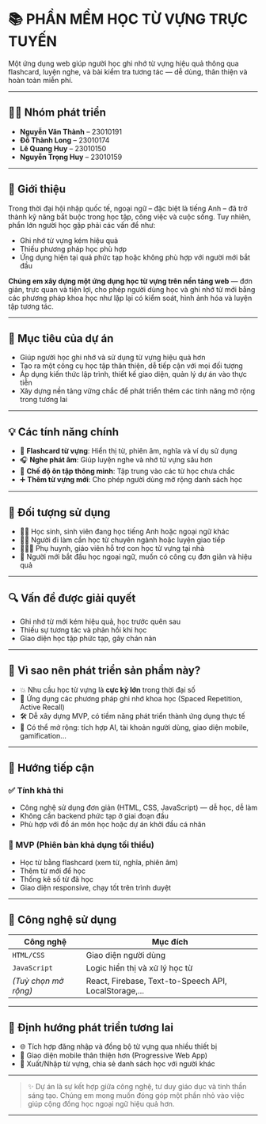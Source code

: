 # 📚 PHẦN MỀM HỌC TỪ VỰNG TRỰC TUYẾN

Một ứng dụng web giúp người học ghi nhớ từ vựng hiệu quả thông qua flashcard, luyện nghe, và bài kiểm tra tương tác — dễ dùng, thân thiện và hoàn toàn miễn phí.

---

## 👨‍💻 Nhóm phát triển

- **Nguyễn Văn Thành** – 23010191  
- **Đỗ Thành Long** – 23010174  
- **Lê Quang Huy** – 23010150  
- **Nguyễn Trọng Huy** – 23010159  

---

## 📝 Giới thiệu

Trong thời đại hội nhập quốc tế, ngoại ngữ – đặc biệt là tiếng Anh – đã trở thành kỹ năng bắt buộc trong học tập, công việc và cuộc sống. Tuy nhiên, phần lớn người học gặp phải các vấn đề như:

- Ghi nhớ từ vựng kém hiệu quả  
- Thiếu phương pháp học phù hợp  
- Ứng dụng hiện tại quá phức tạp hoặc không phù hợp với người mới bắt đầu

**Chúng em xây dựng một ứng dụng học từ vựng trên nền tảng web** — đơn giản, trực quan và tiện lợi, cho phép người dùng học và ghi nhớ từ mới bằng các phương pháp khoa học như lặp lại có kiểm soát, hình ảnh hóa và luyện tập tương tác.

---

## 🎯 Mục tiêu của dự án

- Giúp người học ghi nhớ và sử dụng từ vựng hiệu quả hơn
- Tạo ra một công cụ học tập thân thiện, dễ tiếp cận với mọi đối tượng
- Áp dụng kiến thức lập trình, thiết kế giao diện, quản lý dự án vào thực tiễn
- Xây dựng nền tảng vững chắc để phát triển thêm các tính năng mở rộng trong tương lai

---

## 💡 Các tính năng chính

- 📖 **Flashcard từ vựng**: Hiển thị từ, phiên âm, nghĩa và ví dụ sử dụng
- 🎧 **Nghe phát âm**: Giúp luyện nghe và nhớ từ vựng sâu hơn
- 🔁 **Chế độ ôn tập thông minh**: Tập trung vào các từ học chưa chắc
- ➕ **Thêm từ vựng mới**: Cho phép người dùng mở rộng danh sách học

---

## 👤 Đối tượng sử dụng

- 👨‍🎓 Học sinh, sinh viên đang học tiếng Anh hoặc ngoại ngữ khác  
- 👩‍💼 Người đi làm cần học từ chuyên ngành hoặc luyện giao tiếp  
- 👨‍👩‍👧 Phụ huynh, giáo viên hỗ trợ con học từ vựng tại nhà  
- 🌱 Người mới bắt đầu học ngoại ngữ, muốn có công cụ đơn giản và hiệu quả

---

## 🔍 Vấn đề được giải quyết

- Ghi nhớ từ mới kém hiệu quả, học trước quên sau
- Thiếu sự tương tác và phản hồi khi học
- Giao diện học tập phức tạp, gây chán nản

---

## 🚀 Vì sao nên phát triển sản phẩm này?

- 💥 Nhu cầu học từ vựng là **cực kỳ lớn** trong thời đại số
- 🧠 Ứng dụng các phương pháp ghi nhớ khoa học (Spaced Repetition, Active Recall)
- 🛠️ Dễ xây dựng MVP, có tiềm năng phát triển thành ứng dụng thực tế
- 📱 Có thể mở rộng: tích hợp AI, tài khoản người dùng, giao diện mobile, gamification...

---

## 🔧 Hướng tiếp cận

### ✅ Tính khả thi

- Công nghệ sử dụng đơn giản (HTML, CSS, JavaScript) — dễ học, dễ làm
- Không cần backend phức tạp ở giai đoạn đầu
- Phù hợp với đồ án môn học hoặc dự án khởi đầu cá nhân

### 📌 MVP (Phiên bản khả dụng tối thiểu)

- Học từ bằng flashcard (xem từ, nghĩa, phiên âm)
- Thêm từ mới để học
- Thống kê số từ đã học 
- Giao diện responsive, chạy tốt trên trình duyệt

---

## 🧪 Công nghệ sử dụng

| Công nghệ | Mục đích |
|----------|-----------|
| `HTML/CSS` | Giao diện người dùng |
| `JavaScript` | Logic hiển thị và xử lý học từ |
| *(Tuỳ chọn mở rộng)* | React, Firebase, Text-to-Speech API, LocalStorage,... |

---

## 🎯 Định hướng phát triển tương lai

- 🌐 Tích hợp đăng nhập và đồng bộ từ vựng qua nhiều thiết bị  
- 📱 Giao diện mobile thân thiện hơn (Progressive Web App)  
- 🔄 Xuất/Nhập từ vựng, chia sẻ danh sách học với người khác  

---

> ✨ Dự án là sự kết hợp giữa công nghệ, tư duy giáo dục và tinh thần sáng tạo. Chúng em mong muốn đóng góp một phần nhỏ vào việc giúp cộng đồng học ngoại ngữ hiệu quả hơn.

---

